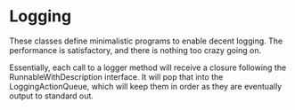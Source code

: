 Logging
=======

These classes define minimalistic programs to enable decent logging.  The performance is
satisfactory, and there is nothing too crazy going on. 

Essentially, each call to a logger method will receive a closure following the
RunnableWithDescription interface.  It will pop that into the LoggingActionQueue, which
will keep them in order as they are eventually output to standard out.